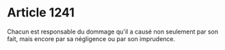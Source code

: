 # Article 1241

Chacun est responsable du dommage qu'il a causé non seulement par son fait, mais encore par sa négligence ou par son imprudence.
